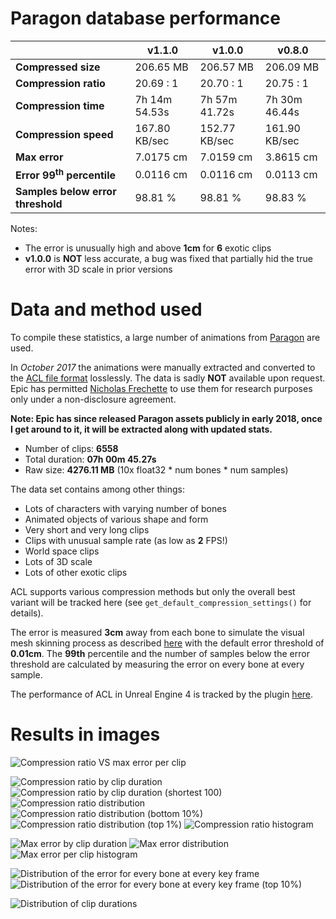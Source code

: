 # Paragon database performance

|                       | v1.1.0        | v1.0.0        | v0.8.0        |
| --------------------- | ------------- | ------------- | ------------- |
| **Compressed size**   | 206.65 MB     | 206.57 MB     | 206.09 MB     |
| **Compression ratio** | 20.69 : 1     | 20.70 : 1     | 20.75 : 1     |
| **Compression time**  | 7h 14m 54.53s | 7h 57m 41.72s | 7h 30m 46.44s |
| **Compression speed**  | 167.80 KB/sec | 152.77 KB/sec | 161.90 KB/sec |
| **Max error**         | 7.0175 cm     | 7.0159 cm     | 3.8615 cm     |
| **Error 99<sup>th</sup> percentile** | 0.0116 cm | 0.0116 cm | 0.0113 cm |
| **Samples below error threshold** | 98.81 % | 98.81 % | 98.83 % |

Notes:

*  The error is unusually high and above **1cm** for **6** exotic clips
*  **v1.0.0** is **NOT** less accurate, a bug was fixed that partially hid the true error with 3D scale in prior versions

# Data and method used

To compile these statistics, a large number of animations from [Paragon](https://www.epicgames.com/paragon) are used.

In *October 2017* the animations were manually extracted and converted to the [ACL file format](the_acl_file_format.md) losslessly. The data is sadly **NOT** available upon request.
Epic has permitted [Nicholas Frechette](https://github.com/nfrechette) to use them for research purposes only under a non-disclosure agreement.

**Note: Epic has since released Paragon assets publicly in early 2018, once I get around to it, it will be extracted along with updated stats.**

*  Number of clips: **6558**
*  Total duration: **07h 00m 45.27s**
*  Raw size: **4276.11 MB** (10x float32 * num bones * num samples)

The data set contains among other things:

*  Lots of characters with varying number of bones
*  Animated objects of various shape and form
*  Very short and very long clips
*  Clips with unusual sample rate (as low as **2** FPS!)
*  World space clips
*  Lots of 3D scale
*  Lots of other exotic clips

ACL supports various compression methods but only the overall best variant will be tracked here (see `get_default_compression_settings()` for details).

The error is measured **3cm** away from each bone to simulate the visual mesh skinning process as described [here](error_metrics.md) with the default error threshold of **0.01cm**. The **99th** percentile and the number of samples below the error threshold are calculated by measuring the error on every bone at every sample.

The performance of ACL in Unreal Engine 4 is tracked by the plugin [here](https://github.com/nfrechette/acl-ue4-plugin/blob/develop/Docs/paragon_performance.md).

# Results in images

![Compression ratio VS max error per clip](images/acl_paragon_compression_ratio_vs_max_error.png)


![Compression ratio by clip duration](images/acl_paragon_compression_ratio_by_duration.png)
![Compression ratio by clip duration (shortest 100)](images/acl_paragon_compression_ratio_by_duration_shortest_100.png)
![Compression ratio distribution](images/acl_paragon_compression_ratio_distribution.png)
![Compression ratio distribution (bottom 10%)](images/acl_paragon_compression_ratio_distribution_bottom_10.png)
![Compression ratio distribution (top 1%)](images/acl_paragon_compression_ratio_distribution_top_1.png)
![Compression ratio histogram](images/acl_paragon_compression_ratio_histogram.png)


![Max error by clip duration](images/acl_paragon_max_clip_error_by_duration.png)
![Max error distribution](images/acl_paragon_max_error_distribution.png)
![Max error per clip histogram](images/acl_paragon_max_error_histogram.png)


![Distribution of the error for every bone at every key frame](images/acl_paragon_exhaustive_error.png)
![Distribution of the error for every bone at every key frame (top 10%)](images/acl_paragon_exhaustive_error_top_10.png)

![Distribution of clip durations](images/acl_paragon_clip_durations.png)
